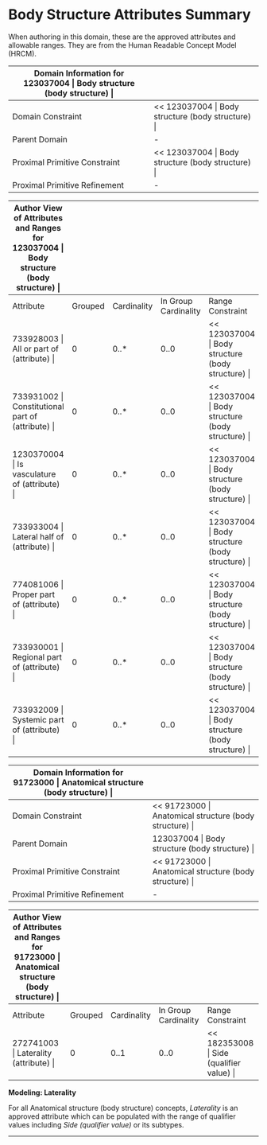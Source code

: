 # Body Structure Attributes Summary

When authoring in this domain, these are the approved attributes and allowable ranges. They are from the Human Readable Concept Model (HRCM).

| Domain Information for 123037004 \| Body structure (body structure) \| |   |
|---|---|
| Domain Constraint | << 123037004 \| Body structure (body structure) \| |
| Parent Domain | - |
| Proximal Primitive Constraint | << 123037004 \| Body structure (body structure) \| |
| Proximal Primitive Refinement | - |

  

| Author View of Attributes and Ranges for 123037004 \| Body structure (body structure) \| |   |   |   |   |
|---|---|---|---|---|
| Attribute | Grouped | Cardinality | In Group Cardinality | Range Constraint |
| 733928003 \| All or part of (attribute) \| | 0 | 0..* | 0..0 | << 123037004 \| Body structure (body structure) \| |
| 733931002 \| Constitutional part of (attribute) \| | 0 | 0..* | 0..0 | << 123037004 \| Body structure (body structure) \| |
| 1230370004 \| Is vasculature of (attribute) \| | 0 | 0..* | 0..0 | << 123037004 \| Body structure (body structure) \| |
| 733933004 \| Lateral half of (attribute) \| | 0 | 0..* | 0..0 | << 123037004 \| Body structure (body structure) \| |
| 774081006 \| Proper part of (attribute) \| | 0 | 0..* | 0..0 | << 123037004 \| Body structure (body structure) \| |
| 733930001 \| Regional part of (attribute) \| | 0 | 0..* | 0..0 | << 123037004 \| Body structure (body structure) \| |
| 733932009 \| Systemic part of (attribute) \| | 0 | 0..* | 0..0 | << 123037004 \| Body structure (body structure) \| |

  

| Domain Information for 91723000 \| Anatomical structure (body structure) \| |   |
|---|---|
| Domain Constraint | << 91723000 \| Anatomical structure (body structure) \| |
| Parent Domain | 123037004 \| Body structure (body structure) \| |
| Proximal Primitive Constraint | << 91723000 \| Anatomical structure (body structure) \| |
| Proximal Primitive Refinement | - |

  

| Author View of Attributes and Ranges for 91723000 \| Anatomical structure (body structure) \| |   |   |   |   |
|---|---|---|---|---|
| Attribute | Grouped | Cardinality | In Group Cardinality | Range Constraint |
| 272741003 \| Laterality (attribute) \| | 0 | 0..1 | 0..0 | << 182353008 \| Side (qualifier value) \| |

  

**Modeling: Laterality**

For all Anatomical structure (body structure) concepts,  _Laterality_ is an approved attribute which can be populated with the range of qualifier values including  _Side (qualifier value)_ or its subtypes.

* * *
